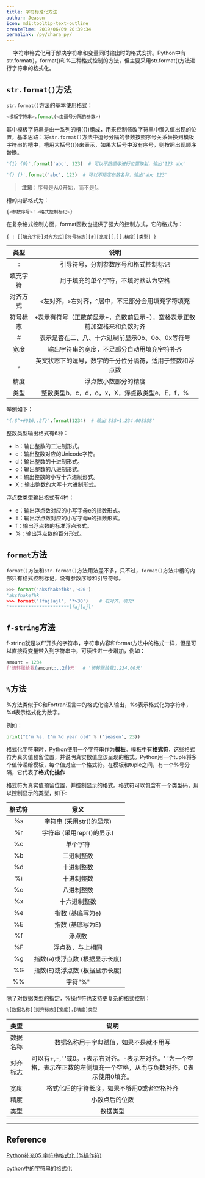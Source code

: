 ```yaml
---
title: 字符标准化方法
author: Jeason
icon: mdi:tooltip-text-outline
createTime: 2019/06/09 20:39:34
permalink: /py/chara_py/
---
```


&ensp;&ensp; 字符串格式化用于解决字符串和变量同时输出时的格式安排。Python中有str.format()，format()和%三种格式控制的方法，但主要采用str.format()方法进行字符串的格式化。  

## `str.format()`方法  

`str.format()`方法的基本使用格式：  

```python
<模板字符串>.format(<由逗号分隔的参数>)
```

其中模板字符串是由一系列的槽({})组成，用来控制修改字符串中嵌入值出现的位置，基本思路：将`str.format()`方法中逗号分隔的参数按照序号关系替换到模板字符串的槽中，槽用大括号({})来表示，如果大括号中没有序号，则按照出现顺序替换。  

```python
'{1} {0}'.format('abc', 123)  # 可以不按顺序进行位置映射，输出'123 abc'

'{} {}'.format('abc', 123)  # 可以不指定参数名称，输出'abc 123'
```

> **注意**：序号是从0开始，而不是1。  

槽的内部格式为：  

```python
{<参数序号>：<格式控制标记>}
```

在复杂格式控制方面，format函数也提供了强大的控制方式，它的格式为：  

```
{ : [[填充字符]对齐方式][符号标志][#][宽度][,][.精度][类型] }
```

|   类型   |                                    说明                                     |
| :------: | :-------------------------------------------------------------------------: |
|    :     |                    引导符号，分割参数序号和格式控制标记                     |
| 填充字符 |                    用于填充的单个字符，不填时默认为空格                     |
| 对齐方式 |           `<`左对齐，`>`右对齐，`^`居中，不足部分会用填充字符填充           |
| 符号标志 | `+`表示有符号（正数前显示+，负数前显示-），空格表示正数前加空格来和负数对齐 |
|    #     |              表示是否在二、八、十六进制前显示0b、0o、0x等符号               |
|   宽度   |                输出字符串的宽度，不足部分自动用填充字符补齐                 |
|    ,     |          英文状态下的逗号，数字的千分位分隔符，适用于整数和浮点数           |
|   精度   |                            浮点数小数部分的精度                             |
|   类型   |               整数类型b，c，d，o，x，X，浮点数类型e，E，f，%                |

举例如下：  

```python
'{:S^+#016,.2f}'.format(1234)  # 输出'SSS+1,234.00SSSS'
```

整数类型输出格式有6种：

+ b：输出整数的二进制形式。
+ c：输出整数对应的Unicode字符。
+ d：输出整数的十进制形式。
+ o：输出整数的八进制形式。
+ x：输出整数的小写十六进制形式。
+ X：输出整数的大写十六进制形式。  

浮点数类型输出格式有4种：

+ e：输出浮点数对应的小写字母e的指数形式。
+ E：输出浮点数对应的小写字母e的指数形式。
+ f：输出浮点数的标准浮点形式。
+ %：输出浮点数的百分形式。  

## `format`方法  

`format()`方法和`str.format()`方法用法差不多，只不过，`format()`方法中槽的内部只有格式控制标记，没有参数序号和引导符号。  

```python
>>> format('aksfhakefhk','<20')
'aksfhakefhk  
>>> format('lfajlajl', '*>30')    # 右对齐，填充*
'**********************lfajlajl'
```

## `f-string`方法  

f-string就是以f''开头的字符串，字符串内容和format方法中的格式一样，但是可以直接将变量带入到字符串中，可读性进一步增加，例如：  

```python
amount = 1234
f'请转账给我{amount:,.2f}元'  # '请转账给我1,234.00元'
```

## `%`方法  

%方法类似于C和Fortran语言中的格式化输入输出，%s表示格式化为字符串，%d表示格式化为数字。  

例如：  

```python
print("I'm %s. I'm %d year old" % ('jeason', 23))
```
格式化字符串时，Python使用一个字符串作为**模板**。模板中有**格式符**，这些格式符为真实值预留位置，并说明真实数值应该呈现的格式。Python用一个tuple将多个值传递给模板，每个值对应一个格式符。在模板和tuple之间，有一个%号分隔，它代表了**格式化操作**  

格式符为真实值预留位置，并控制显示的格式。格式符可以包含有一个类型码，用以控制显示的类型，如下:  

| 格式符 |              意义              |
| :----: | :----------------------------: |
|   %s   |    字符串 (采用str()的显示)    |
|   %r   |   字符串 (采用repr()的显示)    |
|   %c   |            单个字符            |
|   %b   |           二进制整数           |
|   %d   |           十进制整数           |
|   %i   |           十进制整数           |
|   %o   |           八进制整数           |
|   %x   |          十六进制整数          |
|   %e   |        指数 (基底写为e)        |
|   %E   |        指数 (基底写为E)        |
|   %f   |             浮点数             |
|   %F   |        浮点数，与上相同        |
|   %g   | 指数(e)或浮点数 (根据显示长度) |
|   %G   | 指数(E)或浮点数 (根据显示长度) |
|   %%   |            字符"%"             |

除了对数据类型的指定，%操作符也支持更复杂的格式控制：  

```python
%[数据名称][对齐标志][宽度].[精度]类型
```

|   类型   |                                                           说明                                                            |
| :------: | :-----------------------------------------------------------------------------------------------------------------------: |
| 数据名称 |                                          数据名称用于字典赋值，如果不是就不用写                                           |
| 对齐标志 | 可以有+,-,' '或0。+表示右对齐。-表示左对齐。' '为一个空格，表示在正数的左侧填充一个空格，从而与负数对齐。0表示使用0填充。 |
|   宽度   |                                        格式化后的字符长度，如果不够用0或者空格补齐                                        |
|   精度   |                                                      小数点后的位数                                                       |
|   类型   |                                                         数据类型                                                          |

---------------------
## Reference  

[Python补充05 字符串格式化 (%操作符)](https://www.cnblogs.com/vamei/archive/2013/03/12/2954938.html)  

[python中的字符串的格式化](https://www.zhouzying.cn/84.html)  
